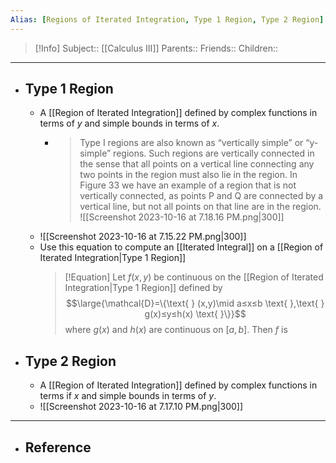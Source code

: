 ```yaml
---
Alias: [Regions of Iterated Integration, Type 1 Region, Type 2 Region]
---
```

> [!Info]
> Subject:: [[Calculus III]]
> Parents:: 
> Friends:: 
> Children:: 
---
- ## Type 1 Region
	- A [[Region of Iterated Integration]] defined by complex functions in terms of $y$ and simple bounds in terms of $x$.
		- > Type I regions are also known as “vertically simple” or “y-simple” regions. Such regions are vertically connected in the sense that all points on a vertical line connecting any two points in the region must also lie in the region. In Figure 33 we have an example of a region that is not vertically connected, as points P and Q are connected by a vertical line, but not all points on that line are in the region.
		  ![[Screenshot 2023-10-16 at 7.18.16 PM.png|300]]
	- ![[Screenshot 2023-10-16 at 7.15.22 PM.png|300]]
	- Use this equation to compute an [[Iterated Integral]] on a [[Region of Iterated Integration|Type 1 Region]]
	  > [!Equation]
	  > Let $f(x,y)$ be continuous on the [[Region of Iterated Integration|Type 1 Region]] defined by
	  > $$\large{\mathcal{D}=\{\text{ } (x,y)\mid a≤x≤b \text{ },\text{ } g(x)≤y≤h(x) \text{ }\}}$$
	  > where $g(x)$ and $h(x)$ are continuous on $[a,b]$. Then $f$ is 
	  > 
- ## Type 2 Region
	- A [[Region of Iterated Integration]] defined by complex functions in terms if $x$ and simple bounds in terms of $y$.
	- ![[Screenshot 2023-10-16 at 7.17.10 PM.png|300]]
---
- ## Reference